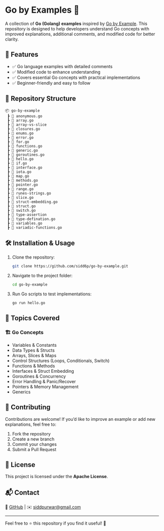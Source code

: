 # Go by Examples 🚀

A collection of **Go (Golang) examples** inspired by [Go by Example](https://gobyexample.com/). This repository is designed to help developers understand Go concepts with improved explanations, additional comments, and modified code for better clarity.

## 📌 Features
- ✅ Go language examples with detailed comments
- ✅ Modified code to enhance understanding
- ✅ Covers essential Go concepts with practical implementations
- ✅ Beginner-friendly and easy to follow

## 📂 Repository Structure
```
📦 go-by-example
 ┣ 📜 anonymous.go
 ┣ 📜 array.go
 ┣ 📜 array-vs-slice
 ┣ 📜 closures.go
 ┣ 📜 enums.go
 ┣ 📜 error.go
 ┣ 📜 for.go
 ┣ 📜 functions.go
 ┣ 📜 generic.go
 ┣ 📜 goroutines.go
 ┣ 📜 hello.go
 ┣ 📜 if.go
 ┣ 📜 interface.go
 ┣ 📜 iota.go
 ┣ 📜 map.go
 ┣ 📜 methods.go
 ┣ 📜 pointer.go
 ┣ 📜 range.go
 ┣ 📜 runes-strings.go
 ┣ 📜 slice.go
 ┣ 📜 struct-embedding.go
 ┣ 📜 struct.go
 ┣ 📜 switch.go
 ┣ 📜 type-assertion
 ┣ 📜 type-defination.go
 ┣ 📜 variables.go
 ┣ 📜 variadic-functions.go
```

## 🛠 Installation & Usage
1. Clone the repository:
   ```bash
   git clone https://github.com/sidd6p/go-by-example.git
   ```
2. Navigate to the project folder:
   ```bash
   cd go-by-example
   ```
3. Run Go scripts to test implementations:
   ```bash
   go run hello.go
   ```

## 📖 Topics Covered
### 🏗 Go Concepts
- Variables & Constants
- Data Types & Structs
- Arrays, Slices & Maps
- Control Structures (Loops, Conditionals, Switch)
- Functions & Methods
- Interfaces & Struct Embedding
- Goroutines & Concurrency
- Error Handling & Panic/Recover
- Pointers & Memory Management
- Generics

## 🚀 Contributing
Contributions are welcome! If you’d like to improve an example or add new explanations, feel free to:
1. Fork the repository
2. Create a new branch
3. Commit your changes
4. Submit a Pull Request

## 📜 License
This project is licensed under the **Apache License**.

## 📬 Contact
🔗 [GitHub](https://github.com/sidd6p) | ✉️ siddpurwar@gmail.com

---
Feel free to ⭐ this repository if you find it useful! 🌟
